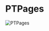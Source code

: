 # PTPages
![PTPages](https://photos-2.dropbox.com/t/2/AADpGxF4ugNgOKXc6kyVKyGe4OePYnx4SpBAdWPz8OUfOg/12/154010931/png/32x32/1/_/1/2/magnifying-glass-481818_1280.png/EIfz3XUYhzggASACKAEoBw/EE_Irm9UMgtMncHr6pCQr73LXBEmixPjyrMSgAgHD6A?size=1600x1200&size_mode=2)
